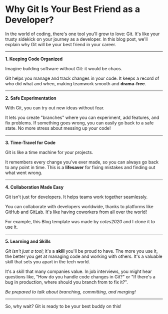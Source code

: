 # Why Git Is Your Best Friend as a Developer?

In the world of coding, there's one tool you'll grow to love: Git. It's like your trusty sidekick on your journey as a developer. In this blog post, we'll explain why Git will be your best friend in your career.

_____________________________
**1. Keeping Code Organized**

Imagine building software without Git: it would be chaos.

Git helps you manage and track changes in your code. It keeps a record of who did what and when, making teamwork smooth and **drama-free**.
_____

**2. Safe Experimentation**

With Git, you can try out new ideas without fear. 

It lets you create "branches" where you can experiment, add features, and fix problems. If something goes wrong, you can easily go back to a safe state. No more stress about messing up your code!
____
**3. Time-Travel for Code**

Git is like a time machine for your projects.

It remembers every change you've ever made, so you can always go back to any point in time. This is a **lifesaver** for fixing mistakes and finding out what went wrong.
____
**4. Collaboration Made Easy**

Git isn't just for developers. It helps teams work together seamlessly.

You can collaborate with developers worldwide, thanks to platforms like GitHub and GitLab. It's like having coworkers from all over the world!

For example, this Blog template was made by *cotes2020* and I clone it to use it.
____
**5. Learning and Skills**

*Git isn't just a tool*; it's a **skill** you'll be proud to have. 
The more you use it, the better you get at managing code and working with others. It's a valuable skill that sets you apart in the tech world. 

It's a skill that many companies value. In job interviews, you might hear questions like, "How do you handle code changes in Git?" or "If there's a bug in production, where should you branch from to fix it?".

*Be prepared to talk about branching, committing, and merging!*

_______________________
So, why wait? Git is ready to be your best buddy on this!
